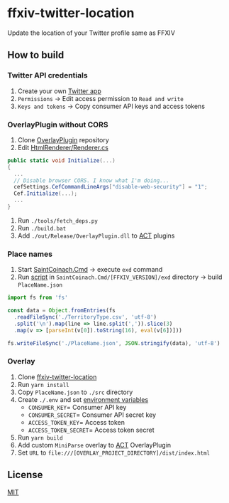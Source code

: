 # ffxiv-twitter-location

Update the location of your Twitter profile same as FFXIV

## How to build

### Twitter API credentials

1. Create your own [Twitter app](https://developer.twitter.com/apps)
1. `Permissions` → Edit access permission to `Read and write`
1. `Keys and tokens` → Copy consumer API keys and access tokens

### OverlayPlugin without CORS

1. Clone [OverlayPlugin](https://github.com/ngld/OverlayPlugin) repository
1. Edit [HtmlRenderer/Renderer.cs](https://github.com/ngld/OverlayPlugin/blob/b71797f9c98eb02379a9a5f836d7210fc5cc76dd/HtmlRenderer/Renderer.cs#L447) 
```cs
public static void Initialize(...)
{
  ...
  // Disable browser CORS. I know what I'm doing...
  cefSettings.CefCommandLineArgs["disable-web-security"] = "1";
  Cef.Initialize(...);
  ...
}
```
1. Run `./tools/fetch_deps.py`
1. Run `./build.bat`
1. Add `./out/Release/OverlayPlugin.dll` to [ACT](https://advancedcombattracker.com) plugins

### Place names

1. Start [SaintCoinach.Cmd](https://github.com/ufx/SaintCoinach/releases) → execute `exd` command
1. Run [script](https://nodejs.org) in `SaintCoinach.Cmd/[FFXIV_VERSION]/exd` directory → build `PlaceName.json`
```js
import fs from 'fs'

const data = Object.fromEntries(fs
  .readFileSync('./TerritoryType.csv', 'utf-8')
  .split('\n').map(line => line.split(',')).slice(3)
  .map(v => [parseInt(v[0]).toString(16), eval(v[6])]))

fs.writeFileSync('./PlaceName.json', JSON.stringify(data), 'utf-8')
```

### Overlay

1. Clone [ffxiv-twitter-location](https://github.com/ChalkPE/ffxiv-twitter-location)
1. Run `yarn install`
1. Copy `PlaceName.json` to `./src` directory
1. Create `./.env` and set [environment variables](https://parceljs.org/env.html)
    - `CONSUMER_KEY`= Consumer API key
    - `CONSUMER_SECRET`= Consumer API secret key
    - `ACCESS_TOKEN_KEY`= Access token
    - `ACCESS_TOKEN_SECRET`= Access token secret
1. Run `yarn build`
1. Add custom `MiniParse` overlay to [ACT](https://advancedcombattracker.com) OverlayPlugin
1. Set `URL` to `file:///[OVERLAY_PROJECT_DIRECTORY]/dist/index.html`

## License
[MIT](LICENSE)